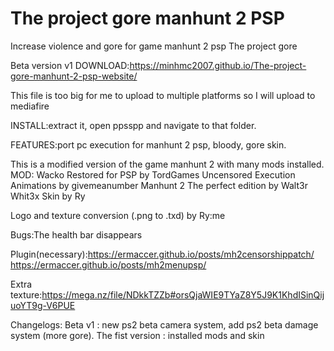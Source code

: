 # The project gore manhunt 2 PSP
Increase violence and gore for game manhunt 2 psp
The project gore 

Beta version v1
DOWNLOAD:https://minhmc2007.github.io/The-project-gore-manhunt-2-psp-website/ 

This file is too big for me to upload to multiple platforms so I will upload to mediafire

INSTALL:extract it, open ppsspp and navigate to that folder.

FEATURES:port pc execution for manhunt 2 psp, bloody, gore skin. 

This is a modified version of the game manhunt 2 with many mods installed. 
MOD:
   Wacko Restored for PSP by TordGames
   Uncensored Execution Animations by givemeanumber
   Manhunt 2 The perfect edition by Walt3r Whit3x
   Skin by Ry

Logo and texture conversion (.png to .txd) by Ry:me
 
Bugs:The health bar disappears

Plugin(necessary):https://ermaccer.github.io/posts/mh2censorshippatch/
https://ermaccer.github.io/posts/mh2menupsp/

Extra texture:https://mega.nz/file/NDkkTZZb#orsQjaWIE9TYaZ8Y5J9K1KhdISinQijuoYT9g-V6PUE

Changelogs:
   Beta v1 : new ps2 beta camera system, add ps2 beta damage system (more gore).
   The fist version : installed mods and skin

